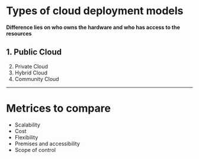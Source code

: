 # Types of cloud deployment models

**Difference lies on who owns the hardware and who has access to the resources**

## 1. Public Cloud

2. Private Cloud
3. Hybrid Cloud
4. Community Cloud

* * * 

# Metrices to compare

- Scalability
- Cost
- Flexibility
- Premises and accessibility
- Scope of control